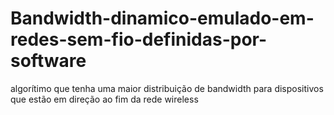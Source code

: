 # Bandwidth-dinamico-emulado-em-redes-sem-fio-definidas-por-software
algorítimo que tenha uma maior distribuição de bandwidth para dispositivos que estão em direção ao fim da rede wireless 
